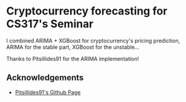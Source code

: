 
# Cryptocurrency forecasting for CS317's Seminar

I combined ARIMA + XGBoost for cryptocurrency's pricing prediction, ARIMA for the stable part, XGBoost for the unstable...

Thanks to Pitsillides91 for the ARIMA implementation!




## Acknowledgements

 - [Pitsillides91's Github Page](https://github.com/Pitsillides91)

